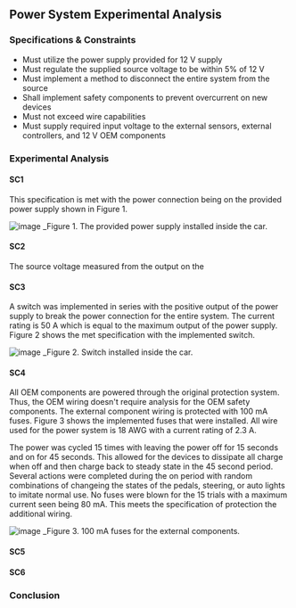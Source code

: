 Power System Experimental Analysis
------
### Specifications & Constraints
- Must utilize the power supply provided for 12 V supply
- Must regulate the supplied source voltage to be within 5% of 12 V
- Must implement a method to disconnect the entire system from the source
- Shall implement safety components to prevent overcurrent on new devices
- Must not exceed wire capabilities
- Must supply required input voltage to the external sensors, external controllers, and 12 V OEM components

### Experimental Analysis
#### SC1 
This specification is met with the power connection being on the provided power supply shown in Figure 1.

![image](https://user-images.githubusercontent.com/117474411/229240812-6b0e1b95-bb54-4b9c-b956-06639d288f57.png)
_Figure 1. The provided power supply installed inside the car.
#### SC2
The source voltage measured from the output on the 

#### SC3
A switch was implemented in series with the positive output of the power supply to break the power connection for the entire system. The current rating is 50 A which is equal to the maximum output of the power supply. Figure 2 shows the met specification with the implemented switch.

![image](https://user-images.githubusercontent.com/117474411/229240969-41e28963-2011-463d-9755-ee20948ad54a.png)
_Figure 2. Switch installed inside the car.

#### SC4
All OEM components are powered through the original protection system. Thus, the OEM wiring doesn't require analysis for the OEM safety components. The external component wiring is protected with 100 mA fuses. Figure 3 shows the implemented fuses that were installed. All wire used for the power system is 18 AWG with a current rating of 2.3 A. 

The power was cycled 15 times with leaving the power off for 15 seconds and on for 45 seconds. This allowed for the devices to dissipate all charge when off and then charge back to steady state in the 45 second period. Several actions were completed during the on period with random combinations of changeing the states of the pedals, steering, or auto lights to imitate normal use. No fuses were blown for the 15 trials with a maximum current seen being 80 mA. This meets the specification of protection the additional wiring. 

![image](https://user-images.githubusercontent.com/117474411/229241087-9da85057-5fb0-4527-893f-0c9a378bfdb1.png)
_Figure 3. 100 mA fuses for the external components.
#### SC5

#### SC6

### Conclusion

